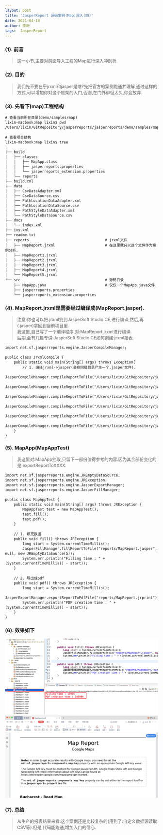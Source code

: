 ```yaml
---
layout: post
title: 'JasperReport 源码案例(Map)深入(四)'
date: 2021-04-18
author: 李新
tags:  JasperReport
---
```


### (1). 前言
> 这一小节,主要对前面导入工程的Map进行深入冲剖析.

### (2). 目的
> 我们先不要在乎jrxml和jasper是啥?先把官方的案例跑通并理解,通过这样的方式,可以增加你对这个框架的入门,否则,在门外徘徊太久,你会放弃.  

### (3). 先看下(map)工程结构
```
# 查看当前所在目录(demo/samples/map)
lixin-macbook:map lixin$ pwd
/Users/lixin/GitRepository/jasperreports/jasperreports/demo/samples/map

# 查看项目结构
lixin-macbook:map lixin$ tree
.
├── build
│   ├── classes
│   │   ├── MapApp.class
│   │   ├── jasperreports.properties
│   │   └── jasperreports_extension.properties
│   └── reports
├── build.xml
├── data
│   ├── CsvDataAdapter.xml
│   ├── CsvDataSource.csv
│   ├── PathLocationDataAdapter.xml
│   ├── PathLocationDataSource.csv
│   ├── PathStyleDataAdapter.xml
│   └── PathStyleDataSource.csv
├── docs
│   └── index.xml
├── ivy.xml
├── readme.txt
├── reports                                   # jrxml文件
│   ├── MapReport.jrxml                       # 在这里我只以这个文件作为案例分析.
│   ├── MapReport1.jrxml
│   ├── MapReport2.jrxml
│   ├── MapReport3.jrxml
│   ├── MapReport4.jrxml
│   └── MapReport5.jrxml
└── src                                       # 源码目录
    ├── MapApp.java                           # 仅仅一个MapApp.java文件.
    ├── jasperreports.properties
    └── jasperreports_extension.properties
```

### (4). MapReport.jrxml是需要经过编译成(MapReport.jasper).
> 注意:你也可以把.jrxml扔到JasperSoft Studio CE,进行编译,然后,再(.jasper)拿回到当前项目里.  
> 我这里,自己写了一个编译程序,对:MapReport.jrxml进行编译.  
> 后期,会有几篇专讲:JasperSoft Studio CE如何创建:jrxml报表.

```
import net.sf.jasperreports.engine.JasperCompileManager;

public class JrxmlCompile {
	public static void main(String[] args) throws Exception{
		// 1. 编译jrxml->jasper(会在同级目录产生一个.jasper文件).
		JasperCompileManager.compileReportToFile("/Users/lixin/GitRepository/jasperreports/jasperreports/demo/samples/map/reports/MapReport.jrxml");
		JasperCompileManager.compileReportToFile("/Users/lixin/GitRepository/jasperreports/jasperreports/demo/samples/map/reports/MapReport1.jrxml");
		JasperCompileManager.compileReportToFile("/Users/lixin/GitRepository/jasperreports/jasperreports/demo/samples/map/reports/MapReport2.jrxml");
		JasperCompileManager.compileReportToFile("/Users/lixin/GitRepository/jasperreports/jasperreports/demo/samples/map/reports/MapReport3.jrxml");
		JasperCompileManager.compileReportToFile("/Users/lixin/GitRepository/jasperreports/jasperreports/demo/samples/map/reports/MapReport4.jrxml");
		JasperCompileManager.compileReportToFile("/Users/lixin/GitRepository/jasperreports/jasperreports/demo/samples/map/reports/MapReport5.jrxml");
	}
}
```
### (5). MapApp(MapAppTest)
> 我这里对:MapApp抽取,只留下一部份值得参考的内容.因为其余部份变化的是:exportReportToXXXX.

```
import net.sf.jasperreports.engine.JREmptyDataSource;
import net.sf.jasperreports.engine.JRException;
import net.sf.jasperreports.engine.JasperExportManager;
import net.sf.jasperreports.engine.JasperFillManager;

public class MapAppTest {
	public static void main(String[] args) throws JRException {
		MapAppTest test = new MapAppTest();
		test.fill();
		test.pdf();
	}
	
	// 1. 填充数据
	public void fill() throws JRException {
		long start = System.currentTimeMillis();
		JasperFillManager.fillReportToFile("reports/MapReport.jasper", null, new JREmptyDataSource(5));
		System.err.println("Filling time : " + (System.currentTimeMillis() - start));
	}

    // 2. 导出成pdf
	public void pdf() throws JRException {
		long start = System.currentTimeMillis();
		JasperExportManager.exportReportToPdfFile("reports/MapReport.jrprint");
		System.err.println("PDF creation time : " + (System.currentTimeMillis() - start));
	}
}
```
### (6). 效果如下
!["jasper-report-map报表"](/assets/jasper-report/imgs/jasper-report-map-report.jpg)
!["jasper-report-map-pdf"](/assets/jasper-report/imgs/jasper-report-map-report-pdf.jpg)

### (7). 总结
> 从生产的报表结果来看:这个案例还是比较复杂的(用到了:自定义数据源读取CSV等).但是,代码能跑通,增加入门的信心.  
